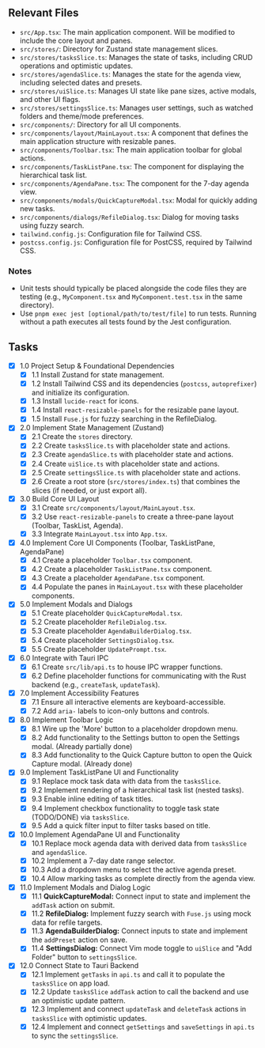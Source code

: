 ## Relevant Files

- `src/App.tsx`: The main application component. Will be modified to include the core layout and panes.
- `src/stores/`: Directory for Zustand state management slices.
- `src/stores/tasksSlice.ts`: Manages the state of tasks, including CRUD operations and optimistic updates.
- `src/stores/agendaSlice.ts`: Manages the state for the agenda view, including selected dates and presets.
- `src/stores/uiSlice.ts`: Manages UI state like pane sizes, active modals, and other UI flags.
- `src/stores/settingsSlice.ts`: Manages user settings, such as watched folders and theme/mode preferences.
- `src/components/`: Directory for all UI components.
- `src/components/layout/MainLayout.tsx`: A component that defines the main application structure with resizable panes.
- `src/components/Toolbar.tsx`: The main application toolbar for global actions.
- `src/components/TaskListPane.tsx`: The component for displaying the hierarchical task list.
- `src/components/AgendaPane.tsx`: The component for the 7-day agenda view.
- `src/components/modals/QuickCaptureModal.tsx`: Modal for quickly adding new tasks.
- `src/components/dialogs/RefileDialog.tsx`: Dialog for moving tasks using fuzzy search.
- `tailwind.config.js`: Configuration file for Tailwind CSS.
- `postcss.config.js`: Configuration file for PostCSS, required by Tailwind CSS.

### Notes

- Unit tests should typically be placed alongside the code files they are testing (e.g., `MyComponent.tsx` and `MyComponent.test.tsx` in the same directory).
- Use `pnpm exec jest [optional/path/to/test/file]` to run tests. Running without a path executes all tests found by the Jest configuration.

## Tasks

- [x] 1.0 Project Setup & Foundational Dependencies
  - [x] 1.1 Install Zustand for state management.
  - [x] 1.2 Install Tailwind CSS and its dependencies (`postcss`, `autoprefixer`) and initialize its configuration.
  - [x] 1.3 Install `lucide-react` for icons.
  - [x] 1.4 Install `react-resizable-panels` for the resizable pane layout.
  - [x] 1.5 Install `Fuse.js` for fuzzy searching in the RefileDialog.
- [x] 2.0 Implement State Management (Zustand)
  - [x] 2.1 Create the `stores` directory.
  - [x] 2.2 Create `tasksSlice.ts` with placeholder state and actions.
  - [x] 2.3 Create `agendaSlice.ts` with placeholder state and actions.
  - [x] 2.4 Create `uiSlice.ts` with placeholder state and actions.
  - [x] 2.5 Create `settingsSlice.ts` with placeholder state and actions.
  - [x] 2.6 Create a root store (`src/stores/index.ts`) that combines the slices (if needed, or just export all).
- [x] 3.0 Build Core UI Layout
  - [x] 3.1 Create `src/components/layout/MainLayout.tsx`.
  - [x] 3.2 Use `react-resizable-panels` to create a three-pane layout (Toolbar, TaskList, Agenda).
  - [x] 3.3 Integrate `MainLayout.tsx` into `App.tsx`.
- [x] 4.0 Implement Core UI Components (Toolbar, TaskListPane, AgendaPane)
  - [x] 4.1 Create a placeholder `Toolbar.tsx` component.
  - [x] 4.2 Create a placeholder `TaskListPane.tsx` component.
  - [x] 4.3 Create a placeholder `AgendaPane.tsx` component.
  - [x] 4.4 Populate the panes in `MainLayout.tsx` with these placeholder components.
- [x] 5.0 Implement Modals and Dialogs
  - [x] 5.1 Create placeholder `QuickCaptureModal.tsx`.
  - [x] 5.2 Create placeholder `RefileDialog.tsx`.
  - [x] 5.3 Create placeholder `AgendaBuilderDialog.tsx`.
  - [x] 5.4 Create placeholder `SettingsDialog.tsx`.
  - [x] 5.5 Create placeholder `UpdatePrompt.tsx`.
- [x] 6.0 Integrate with Tauri IPC
  - [x] 6.1 Create `src/lib/api.ts` to house IPC wrapper functions.
  - [x] 6.2 Define placeholder functions for communicating with the Rust backend (e.g., `createTask`, `updateTask`).
- [x] 7.0 Implement Accessibility Features
  - [x] 7.1 Ensure all interactive elements are keyboard-accessible.
  - [x] 7.2 Add `aria-` labels to icon-only buttons and controls.
- [x] 8.0 Implement Toolbar Logic
  - [x] 8.1 Wire up the 'More' button to a placeholder dropdown menu.
  - [x] 8.2 Add functionality to the Settings button to open the Settings modal. (Already partially done)
  - [x] 8.3 Add functionality to the Quick Capture button to open the Quick Capture modal. (Already done)
- [x] 9.0 Implement TaskListPane UI and Functionality
  - [x] 9.1 Replace mock task data with data from the `tasksSlice`.
  - [x] 9.2 Implement rendering of a hierarchical task list (nested tasks).
  - [x] 9.3 Enable inline editing of task titles.
  - [x] 9.4 Implement checkbox functionality to toggle task state (TODO/DONE) via `tasksSlice`.
  - [x] 9.5 Add a quick filter input to filter tasks based on title.
- [x] 10.0 Implement AgendaPane UI and Functionality
  - [x] 10.1 Replace mock agenda data with derived data from `tasksSlice` and `agendaSlice`.
  - [x] 10.2 Implement a 7-day date range selector.
  - [x] 10.3 Add a dropdown menu to select the active agenda preset.
  - [x] 10.4 Allow marking tasks as complete directly from the agenda view.
- [x] 11.0 Implement Modals and Dialog Logic
  - [x] 11.1 **QuickCaptureModal:** Connect input to state and implement the `addTask` action on submit.
  - [x] 11.2 **RefileDialog:** Implement fuzzy search with `Fuse.js` using mock data for refile targets.
  - [x] 11.3 **AgendaBuilderDialog:** Connect inputs to state and implement the `addPreset` action on save.
  - [x] 11.4 **SettingsDialog:** Connect Vim mode toggle to `uiSlice` and "Add Folder" button to `settingsSlice`.
- [x] 12.0 Connect State to Tauri Backend
  - [x] 12.1 Implement `getTasks` in `api.ts` and call it to populate the `tasksSlice` on app load.
  - [x] 12.2 Update `tasksSlice` `addTask` action to call the backend and use an optimistic update pattern.
  - [x] 12.3 Implement and connect `updateTask` and `deleteTask` actions in `tasksSlice` with optimistic updates.
  - [x] 12.4 Implement and connect `getSettings` and `saveSettings` in `api.ts` to sync the `settingsSlice`. 